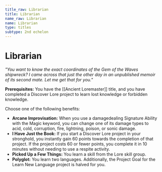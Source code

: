 ```yaml
---
title_raw: Librarian
title: Librarian
name_raw: Librarian
name: Librarian
type: titles
subtype: 2nd echelon
---
```


# Librarian

*"You want to know the exact coordinates of the Gem of the Waves shipwreck? I came across that just the other day in an unpublished memoir of its second mate. Let me get that for you."*

**Prerequisites:** You have the [[Ancient Loremaster]] title, and you have completed a Discover Lore project to learn lost knowledge or forbidden knowledge.

Choose one of the following benefits:

- **Arcane Improvisation:** When you use a damagedealing Signature Ability with the Magic keyword, you can change one of its damage types to acid, cold, corruption, fire, lightning, poison, or sonic damage.
- **I Have Just the Book:** If you start a Discover Lore project in your stronghold, you instantly gain 60 points towards the completion of that project. If the project costs 60 or fewer points, you complete it in 10 minutes without needing to use a respite activity.
- **Picked Up a Few Things:** You learn a skill from the Lore skill group.
- **Polyglot:** You learn two languages. Additionally, the Project Goal for the Learn New Language project is halved for you.

